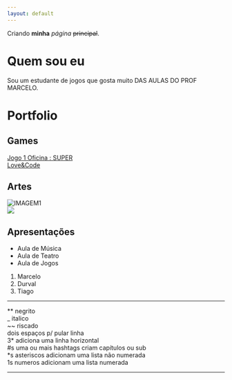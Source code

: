 ```yaml
---
layout: default
---
```


Criando **minha** _página_ ~~principal~~.

# Quem sou eu

Sou um estudante de jogos que gosta muito DAS AULAS DO PROF MARCELO.  
  
# Portfolio

## Games

[Jogo 1 Oficina : SUPER](https://zevictor.github.io/CapWhite/)  
[Love&Code](https://zevictor.github.io/Love&Code/)  

## Artes

![IMAGEM1](https://365psd.com/images/istock/previews/1059/105919761-illustration-design-pixel-art-dog-cool.jpg)  
![](https://365psd.com/images/istock/previews/1059/105919761-illustration-design-pixel-art-dog-cool.jpg)  


## Apresentações
* Aula de Música
* Aula de Teatro
* Aula de Jogos
1. Marcelo
2. Durval
3. Tiago



* * *

** negrito  
_  italico  
~~ riscado  
   dois espaços p/ pular linha  
3* adiciona uma linha horizontal  
#s uma ou mais hashtags criam capítulos ou sub  
*s asteriscos adicionam uma lista não numerada  
1s numeros adicionam uma lista numerada  

* * *
